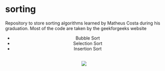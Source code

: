 # sorting
 Repository to store sorting algorithms learned by Matheus Costa during his graduation. Most of the code are taken by the geekforgeeks website
<center><ul>
  <li>Bubble Sort</li>
  <li>Selection Sort</li>
  <li>Insertion Sort</li>
<ul>
  </center>
  <br>
  <center>
  <img src="https://media.giphy.com/media/4UzW8S83pWoKs/giphy.gif"/>
    </center>
